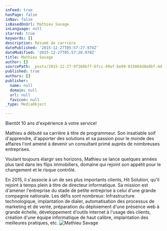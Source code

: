 ```yaml
---
inFeed: true
hasPage: false
inNav: false
isBasedOnUrl: Mathieu Savage
inLanguage: null
starred: true
keywords: []
description: Résumé de carrière
datePublished: '2015-12-27T05:57:27.974Z'
dateModified: '2015-12-27T05:57:20.970Z'
title: Mathieu Savage
author: []
sourcePath: _posts/2015-12-27-9f368bff-6fcc-49af-be99-815064d8e8bf.md
published: true
authors: []
publisher:
  name: null
  domain: null
  url: null
  favicon: null
_type: MediaObject

---
```

Bientôt 10 ans d'expérience à votre service!

Mathieu a débuté sa carrière à titre de programmeur. Son insatiable soif d'apprendre, d'apporter des solutions et sa passion pour le monde des affaires l'ont amené à devenir un consultant primé auprès de nombreuses entreprises.

Voulant toujours élargir ses horizons, Mathieu se lance quelques années plus tard dans les flips immobiliers, domaine qui rejoint son appétit pour le changement et le risque contrôlé. 

En 2015, il s'associe à un de ses plus importants clients, Hit Solution, qu'il rejoint à temps plein à titre de directeur informatique. Sa mission est d'amener l'entreprise du stade de petite entreprise à celui d'une grande compagnie nationale. Les défis sont nombreux: Infrastructure technologique, implantation de dialer, automatisation des processus de marketing et de vente, préparation du déploiement d'une présence web à grande échelle, développement d'outils internet à l'usage des clients, création d'une équipe informatique de haut calibre, implantation des meilleures pratiques, etc.
![Mathieu Savage](https://the-grid-user-content.s3-us-west-2.amazonaws.com/f9039537-540f-44a1-aee0-2eb9b0dd71a9.jpg)